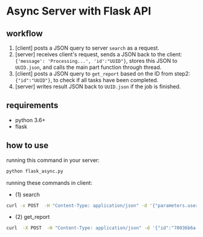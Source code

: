 # Async Server with Flask API


## workflow

1. [client] posts a JSON query to server `search` as a request.
2. [server] receives client's request, sends a JSON back to the client: `{'message': 'Processing...', 'id':"UUID"}`, stores this JSON to `UUID.json`, and calls the main part function through thread.
3. [client] posts a JSON query to `get_report` based on the ID from step2: `{"id":"UUID"}`,  to check if all tasks have been completed.
4. [server] writes result JSON back to `UUID.json` if the job is finished.

## requirements

- python 3.6+
- flask


## how to use

running this command in your server:
```sh
python flask_async.py
```


running these commands in client:

- (1) search
```sh
curl -x POST  -H "Content-Type: application/json" -d '{"parameters.user-define.session-id":"7892239","start-time":{"$gte":"2022-09-20 09:50","$lte":"2022-09-20 10:25"}}'  http://localhost:7733/search
```


- (2) get_report
```sh
curl  -X POST  -H "Content-Type: application/json" -d '{"id":"78036b6a-d0bd-4464-b91e-909cf0489135"}'  http://localhost:7733/get_report
```





